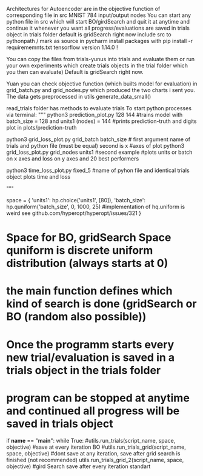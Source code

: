 Architectures for Autoencoder are in the objective function of corresponding file in src MNIST 784 input/output nodes
You can start any python file in src which will start BO/girdSearch and quit it at anytime and continue it whenever
you want all progress/evaluations are saved in trials object in trials folder
default is gridSearch right now
include src to pythonpath / mark as source in pycharm
install packages with pip install -r requirememnts.txt
tensorflow version 1.14.0 !

You can copy the files from trials-yunus into trials and evaluate them or run your own experiments
which create trials objects in the trial folder which you then can evaluate)
Default is gridSearch right now.


Yuan you can check objective function (which builts model for evaluation) in grid_batch.py and grid_nodes.py which produced the two charts i sent you. The data gets preprocessed in utils generate_data_small()

read_trials folder has methods to evaluate trials
To start python processes via terminal:
"""
python3 prediction_plot.py 128 144 #trains model with batch_size = 128 and units1 (nodes) = 144 
#prints prediction-truth and digits plot in plots/prediction-truth

python3 grid_loss_plot.py grid_batch batch_size # first argument name of trials and python file (must be equal) second is x #axes of plot
python3 grid_loss_plot.py grid_nodes units1 #second example
#plots units or batch on x axes and loss on y axes and 20 best performers

python3 time_loss_plot.py fixed_5 #name of pyhon file and identical trials object plots time and loss

"""



space = {
    'units1': hp.choice('units1', [80]),
    'batch_size': hp.quniform('batch_size', 0, 1000, 25)  #implementation of hq.uniform is weird see github.com/hyperopt/hyperopt/issues/321
    }
# Space for BO, gridSearch Space quniform is discrete uniform distribution (always starts at 0)

# the main function defines which kind of search is done (gridSearch or BO (random also possible))
# Once the programm starts every new trial/evaluation is saved in a trials object in the trials folder
# program can be stopped at anytime and continued all progress will be saved in trials object

if __name__ == "__main__":
    while True:
    	#utils.run_trials(script_name, space, objective) #save at every iteration BO
    	#utils.run_trials_grid(script_name, space, objective) #dont save at any iteration, save after grid search is finished (not recommended)
        utils.run_trials_grid_2(script_name, space, objective)  #gird Search save after every iteration standart
        
